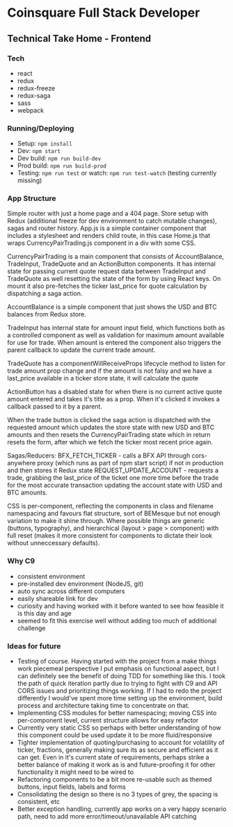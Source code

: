 # Coinsquare Full Stack Developer
## Technical Take Home - Frontend

### Tech
- react
- redux
- redux-freeze
- redux-saga
- sass
- webpack
 
### Running/Deploying
- Setup: `npm install`
- Dev: `npm start`
- Dev build: `npm run build-dev`
- Prod build: `npm run build-prod`
- Testing: `npm run test` or watch: `npm run test-watch` (testing currently missing)

### App Structure
Simple router with just a home page and a 404 page. Store setup with Redux (additional freeze for dev environment to catch mutable changes), sagas and router history. App.js is a simple container component that includes a stylesheet and renders child route, in this case Home.js that wraps CurrencyPairTrading.js component in a div with some CSS.

CurrencyPairTrading is a main component that consists of AccountBalance, TradeInput, TradeQuote and an ActionButton components. It has internal state for passing current quote request data between TradeInput and TradeQuote as well resetting the state of the form by using React keys. On mount it also pre-fetches the ticker last_price for quote calculation by dispatching a saga action.

AccountBalance is a simple component that just shows the USD and BTC balances from Redux store.

TradeInput has internal state for amount input field, which functions both as a controlled component as well as validation for maximum amount available for use for trade. When amount is entered the component also triggers the parent callback to update the current trade amount.

TradeQuote has a componentWillReceiveProps lifecycle method to listen for trade amount prop change and if the amount is not falsy and we have a last_price available in a ticker store state, it will calculate the quote

ActionButton has a disabled state for when there is no current active quote amount entered and takes it's title as a prop. When it's clicked it invokes a callback passed to it by a parent.

When the trade button is clicked the saga action is dispatched with the requested amount which updates the store state with new USD and BTC amounts and then resets the CurrencyPairTrading state which in return resets the form, after which we fetch the ticker most recent price again.

Sagas/Reducers:
BFX_FETCH_TICKER - calls a BFX API through cors-anywhere proxy (which runs as part of npm start script) if not in production and then stores it Redux state
REQUEST_UPDATE_ACCOUNT - requests a trade, grabbing the last_price of the ticket one more time before the trade for the most accurate transaction updating the account state with USD and BTC amounts.

CSS is per-component, reflecting the components in class and filename namespacing and favours flat structure, sort of BEMesque but not enough variation to make it shine through. Where possible things are generic (buttons, typography), and hierarchical (layout > page > component) with full reset (makes it more consistent for components to dictate their look without unneccessary defaults).

### Why C9
- consistent environment
- pre-installed dev environment (NodeJS, git)
- auto sync across different computers
- easily shareable link for dev
- curiosity and having worked with it before wanted to see how feasible it is this day and age
- seemed to fit this exercise well without adding too much of additional challenge

### Ideas for future
- Testing of course. Having started with the project from a make things work piecemeal perspective I put emphasis on functional aspect, but I can definitely see the benefit of doing TDD for something like this. I took the path of quick iteration partly due to trying to fight with C9 and API CORS issues and prioritizing things working. If I had to redo the project differently I would've spent more time setting up the environment, build process and architecture taking time to concentrate on that.
- Implementing CSS modules for better namespacing; moving CSS into per-component level, current structure allows for easy refactor
- Currently very static CSS so perhaps with better understanding of how this component could be used update it to be more fluid/responsive
- Tighter implementation of quoting/purchasing to account for volatility of ticker, fractions, generally making sure its as secure and efficient as it can get. Even in it's current state of requirements, perhaps strike a better balance of making it work as is and future-proofing it for other functionality it might need to be wired to
- Refactoring components to be a bit more re-usable such as themed buttons, input fields, labels and forms
- Consolidating the design so there is no 3 types of grey, the spacing is consistent, etc
- Better exception handling, currently app works on a very happy scenario path, need to add more error/timeout/unavailable API catching